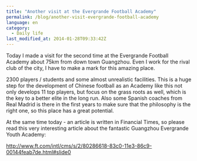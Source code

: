 ```yaml
---
title: "Another visit at the Evergrande Football Academy"
permalink: /blog/another-visit-evergrande-football-academy
language: en
category:
  - Daily life
last_modified_at: 2014-01-28T09:33:42Z
---
```


Today I made a visit for the second time at the Evergrande Football Academy about 75km from down town Guangzhou. Even I work for the rival club of the city, I have to make a mark for this amazing place.

2300 players / students and some almost unrealistic facilities. This is a huge step for the development of Chinese football as an Academy like this not only develops 11 top players, but focus on the grass roots as well, which is the key to a better elite in the long run. Also some Spanish coaches from Real Madrid is there in the first years to make sure that the philosophy is the right one, so this place has a great potential.

At the same time today - an article is written in Financial Times, so please read this very interesting article about the fantastic Guangzhou Evergrande Youth Academy:

<http://www.ft.com/intl/cms/s/2/80286618-83c0-11e3-86c9-00144feab7de.html#slide0>
